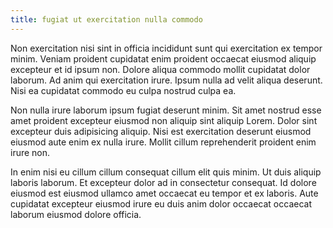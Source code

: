```yaml
---
title: fugiat ut exercitation nulla commodo
---
```


Non exercitation nisi sint in officia incididunt sunt qui exercitation ex tempor minim. Veniam proident cupidatat enim proident occaecat eiusmod aliquip excepteur et id ipsum non. Dolore aliqua commodo mollit cupidatat dolor laborum. Ad anim qui exercitation irure. Ipsum nulla ad velit aliqua deserunt. Nisi ea cupidatat commodo eu culpa nostrud culpa ea.

Non nulla irure laborum ipsum fugiat deserunt minim. Sit amet nostrud esse amet proident excepteur eiusmod non aliquip sint aliquip Lorem. Dolor sint excepteur duis adipisicing aliquip. Nisi est exercitation deserunt eiusmod eiusmod aute enim ex nulla irure. Mollit cillum reprehenderit proident enim irure non.

In enim nisi eu cillum cillum consequat cillum elit quis minim. Ut duis aliquip laboris laborum. Et excepteur dolor ad in consectetur consequat. Id dolore eiusmod est eiusmod ullamco amet occaecat eu tempor et ex laboris. Aute cupidatat excepteur eiusmod irure eu duis anim dolor occaecat occaecat laborum eiusmod dolore officia.